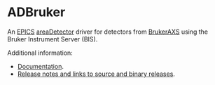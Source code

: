 ADBruker
===========
An 
[EPICS](http://www.aps.anl.gov/epics/) 
[areaDetector](https://github.com/areaDetector/areaDetector/blob/master/README.md) 
driver for detectors from 
[BrukerAXS](http://www.bruker-axs.com)
using the Bruker Instrument Server (BIS).

Additional information:
* [Documentation](https://cars.uchicago.edu/software/epics/BrukerDoc.html).
* [Release notes and links to source and binary releases](RELEASE.md).

